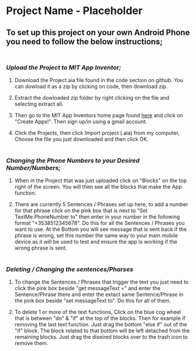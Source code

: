 # **Project Name - Placeholder**
## **To set up this project on your own Android Phone you need to follow the below instructions;**<br /><br />

### *Upload the Project to MIT App Inventor;*

1. Download the Project.aia file found in the code section on github. You can dowload it as a zip by clicking on code, then download zip.

2. Extract the dowloaded zip folder by right clicking on the file and selecting extract all. 

3. Then go to the MIT App Inventors home page found [here](https://appinventor.mit.edu/) and click on "Create Apps!". Then sign up/in using a gmail account. 

4. Click the Projects, then click Import project (.aia) from my computer, Choose the file you just downloaded and then click OK. <br /><br />

### *Changing the Phone Numbers to your Desired Number/Numbers;*

1. When in the Project that was just uploaded click on "Blocks" on the top right of the screen. You will then see all the blocks that make the App function. 

2. There are currently 5 Sentences / Phrases set up here, to add a number for that phrase click on the pink box that is next to "Set TextMe.PhoneNumber to" then enter in your number in the following format "+3538512345678". Do this for all the Sentences / Phrases you want to use.
At the Bottom you will see message that is sent back if the phrase is wrong, set this number the same way to your main mobile device as it will be used to test and ensure the app is working if the wrong phrase is sent. <br /> <br />

### *Deleting / Changing the sentences/Pharses*

1. To change the Sentences / Phrases that trigger the text you just need to click the pink box beside "get messageText =" and enter the Sentence/Phrase there and enter the extact same Sentence/Phrase in the pink box beside "set messageText to". Do this for all of them.

2. To delete 1 or more of the text functions, Click on the blue cog wheel that is between "do" & "if" at the top of the blocks. Then for example if removing the last text function. Just drag the bottom "else if" out of the "if" block. The block related to that bottom will be left detached from the remaining blocks. Just drag the diseired blocks over to the trash icon to remove them.



